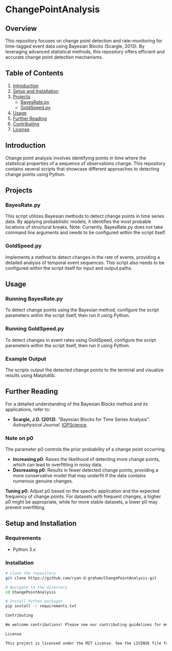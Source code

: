 # ChangePointAnalysis

## Overview
This repository focuses on change point detection and rate-monitoring for time-tagged event data using Bayesian Blocks (Scargle, 2013). By leveraging advanced statistical methods, this repository offers efficient and accurate change point detection mechanisms.

## Table of Contents
1. [Introduction](#introduction)
2. [Setup and Installation](#setup-and-installation)
3. [Projects](#projects)
   - [BayesRate.py](#bayesratepy)
   - [GoldSpeed.py](#goldspeedpy)
4. [Usage](#usage)
5. [Further Reading](#further-reading)
6. [Contributing](#contributing)
7. [License](#license)

## Introduction
Change point analysis involves identifying points in time where the statistical properties of a sequence of observations change. This repository contains several scripts that showcase different approaches to detecting change points using Python.

## Projects

### BayesRate.py
This script utilizes Bayesian methods to detect change points in time series data. By applying probabilistic models, it identifies the most probable locations of structural breaks. Note: Currently, BayesRate.py does not take command line arguments and needs to be configured within the script itself.

### GoldSpeed.py
Implements a method to detect changes in the rate of events, providing a detailed analysis of temporal event sequences. This script also needs to be configured within the script itself for input and output paths.

## Usage

### Running BayesRate.py
To detect change points using the Bayesian method, configure the script parameters within the script itself, then run it using Python.

### Running GoldSpeed.py
To detect changes in event rates using GoldSpeed, configure the script parameters within the script itself, then run it using Python.

### Example Output
The scripts output the detected change points to the terminal and visualize results using Matplotlib.

## Further Reading
For a detailed understanding of the Bayesian Blocks method and its applications, refer to:
- **Scargle, J.D. (2013)**. "Bayesian Blocks for Time Series Analysis". *Astrophysical Journal*. [IOPScience](https://iopscience.iop.org/article/10.1088/0004-637X/764/2/167).

### Note on p0
The parameter p0 controls the prior probability of a change point occurring.

- **Increasing p0**: Raises the likelihood of detecting more change points, which can lead to overfitting in noisy data.
- **Decreasing p0**: Results in fewer detected change points, providing a more conservative model that may underfit if the data contains numerous genuine changes.

**Tuning p0**: Adjust p0 based on the specific application and the expected frequency of change points. For datasets with frequent changes, a higher p0 might be appropriate, while for more stable datasets, a lower p0 may prevent overfitting.

## Setup and Installation

### Requirements
- Python 3.x

### Installation
```sh
# Clone the repository
git clone https://github.com/ryan-d-graham/ChangePointAnalysis.git

# Navigate to the directory
cd ChangePointAnalysis

# Install Python packages
pip install -r requirements.txt

Contributing

We welcome contributions! Please see our contributing guidelines for more details.

License

This project is licensed under the MIT License. See the LICENSE file for details.